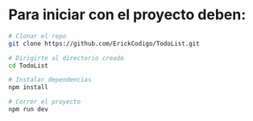 # Para iniciar con el proyecto deben:

```bash
# Clonar el repo
git clone https://github.com/ErickCodigo/TodoList.git

# Dirigirte al directorio creado
cd TodoList

# Instalar dependencias
npm install

# Correr el proyecto 
npm run dev
```

